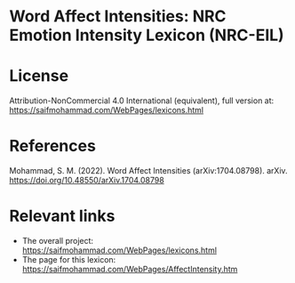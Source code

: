 # Word Affect Intensities: NRC Emotion Intensity Lexicon (NRC-EIL)

# License
Attribution-NonCommercial 4.0 International (equivalent), full version at:
https://saifmohammad.com/WebPages/lexicons.html


# References
Mohammad, S. M. (2022). Word Affect Intensities (arXiv:1704.08798). arXiv. https://doi.org/10.48550/arXiv.1704.08798


# Relevant links
+ The overall project: https://saifmohammad.com/WebPages/lexicons.html
+ The page for this lexicon: https://saifmohammad.com/WebPages/AffectIntensity.htm




